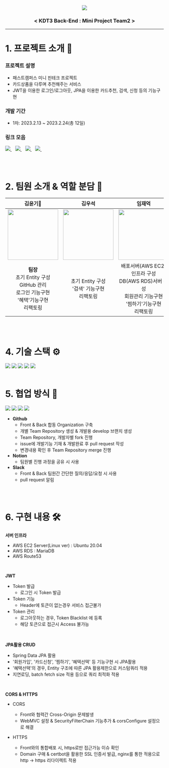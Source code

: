 <div align="center">
  <img src=https://user-images.githubusercontent.com/50852143/221121802-cbb326fa-df41-4bb5-bc5f-91401e5e71bb.jpg />
  <h3>
    <b>< KDT3 Back-End : Mini Project Team2 ></b>
  </h3>
</div>


***

# 1. 프로젝트 소개 💁
### 프로젝트 설명
- 패스트캠퍼스 미니 핀테크 프로젝트
- 카드상품을 다루며 추천해주는 서비스
- JWT을 이용한 로그인/로그아웃, JPA을 이용한 카드추천, 검색, 신청 등의 기능구현

### 개발 기간
- 1차: 2023.2.13 ~ 2023.2.24(총 12일)

### 링크 모음
<a href="https://card-monkey.netlify.app/">
  <img src="https://img.shields.io/badge/배포사이트-FF0000?style=for-the-badge&color=yellow" />
</a>&nbsp;&nbsp;
<a href="https://github.com/card-monkey/card-monkey-BE">
  <img src="https://img.shields.io/badge/팀레포-181717?style=for-the-badge&logo=github&logoColor=white" />
</a>&nbsp;&nbsp;
<a href="https://docs.google.com/spreadsheets/d/1IlOppfpjftCuGY9JWhR-0yXaApH4Vn1fDCZCYBKlSrs/edit#gid=1048947792
">
  <img src="https://img.shields.io/badge/WBS-34A853?style=for-the-badge&logo=Google Sheets&color=green" />
</a>&nbsp;&nbsp;
<a href="https://documenter.getpostman.com/view/25864684/2s93CEvwPg">
  <img src="https://img.shields.io/badge/Postman API-FF6C37?style=for-the-badge&logo=Postman&logoColor=white" />
</a>&nbsp;&nbsp;

<br><br>

# 2. 팀원 소개 & 역할 분담 👥

|김윤기👑|김우석|임재억|주찬혁|
|:---:|:---:|:---:|:---:|
|<a href="https://github.com/yunki-kim"><img src="https://avatars.githubusercontent.com/u/63786040?v=4" width=160/></a>|<a href="https://github.com/flimberkim"><img src="https://avatars.githubusercontent.com/u/113500922?v=4" width=160/></a>|<a href="https://github.com/lim950808"><img src="https://avatars.githubusercontent.com/u/90830299?v=4" width=160/></a>|<a href="https://github.com/crossbell8368"><img src="https://avatars.githubusercontent.com/u/50852143?v=4" width=160/></a>|
|<b>팀장</b><br>초기 Entity 구성<br>GitHub 관리<br>로그인 기능구현<br>'혜택'기능구현<br>리팩토링|초기 Entity 구성<br>'검색' 기능구현<br>리팩토링|배포서버(AWS EC2) 인프라 구성<br>DB(AWS RDS)서버 구성<br>회원관리 기능구현<br>'찜하기'기능구현<br>리팩토링|ERD 테이블구성<br>'신청하기'기능구현<br>리팩토링 & README|

<br><br>

# 4. 기술 스택 ⚙️
<img src="https://img.shields.io/badge/java-007396?style=for-the-badge&logo=java&logoColor=white"> <img src="https://img.shields.io/badge/gradle-02303A?style=for-the-badge&logo=gradle&logoColor=white"> <img src="https://img.shields.io/badge/springboot-6DB33F?style=for-the-badge&logo=springboot&logoColor=white"> <img src="https://img.shields.io/badge/mariaDB-003545?style=for-the-badge&logo=mariaDB&logoColor=white">  <img src="https://img.shields.io/badge/amazonaws-232F3E?style=for-the-badge&logo=amazonaws&logoColor=white">
<br><br>

# 5. 협업 방식 🤝
<img src="https://img.shields.io/badge/git-F05032?style=for-the-badge&logo=git&logoColor=white"> <img src="https://img.shields.io/badge/github-181717?style=for-the-badge&logo=github&logoColor=white"> <img src="https://img.shields.io/badge/notion-fc9847?style=for-the-badge&logo=notion&logoColor=white">  <img src="https://img.shields.io/badge/slack-4A154B?style=for-the-badge&logo=slack&logoColor=white">
- **Github**
  * Front & Back 합동 Organization 구축
  * 개별 Team Repository 생성 & 개발용 develop 브랜치 생성
  * Team Repository, 개발자별 fork 진행
  * issue에 개발기능 기재 & 개발완료 후 pull request 작성
  * 변경내용 확인 후 Team Repository merge 진행
- **Notion**
  * 팀원별 진행 과정을 공유 시 사용
- **Slack**
  * Front & Back 팀원간 간단한 질의/응답/요청 시 사용
  * pull request 알림

<br><br>

# 6. 구현 내용 🛠︎

<b>서버 인프라</b>
- AWS EC2 Server(Linux ver) : Ubuntu 20.04
- AWS RDS : MariaDB
- AWS Route53
<br>
  
<b>JWT</b>
- Token 발급
  - 로그인 시 Token 발급
- Token 기능
  - Header에 토큰이 없는경우 서비스 접근불가
- Token 관리
  - 로그아웃하는 경우, Token Blacklist 에 등록
  - 해당 토큰으로 접근시 Access 불가능
<br>

<b>JPA활용 CRUD</b>
- Spring Data JPA 활용
- '회원가입', '카드신청', '찜하기', '혜택선택' 등 기능구현 시 JPA활용
- '혜택선택'의 경우, Entity 구조에 따른 JPA 활용제한으로 커스텀쿼리 적용
- 지연로딩, batch fetch size 적용 등으로 쿼리 최적화 적용
<br>

<b>CORS & HTTPS</b>
- CORS
  - Front와 협력간 Cross-Origin 문제발생
  - WebMVC 설정 & SecurityFilterChain 기능추가 & corsConfigure 설정으로 해결
  
- HTTPS
  - Front와의 통합배포 시, https로만 접근가능 이슈 확인
  - Domain 구매 & certbot을 활용한 SSL 인증서 발급, nginx를 통한 적용으로 http -> https 리다이렉트 적용

